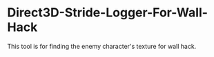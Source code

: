 # Direct3D-Stride-Logger-For-Wall-Hack

This tool is for finding the enemy character's texture for wall hack.
